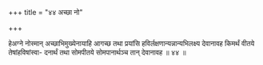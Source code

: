 +++
title = "४४ अच्छा नो"

+++

हेअग्ने नोस्मान् अच्छाभिमुख्येनायाहि आगच्छ तथा प्रयांसि हविर्लक्षणान्यन्नान्यभिलक्ष्य देवानावह किमर्थं वीतये तेषांहविषांस्वा- दनार्थं तथा सोमपीतये सोमपानार्थञ्च तान् देवानावह ॥ ४४ ॥